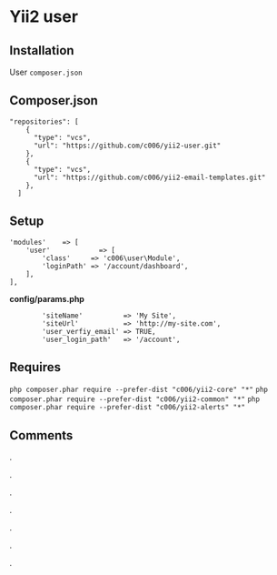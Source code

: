 Yii2 user
===================



Installation
------------


User `composer.json`


Composer.json
------------

>
    "repositories": [
        {
          "type": "vcs",
          "url": "https://github.com/c006/yii2-user.git"
        },
        {
          "type": "vcs",
          "url": "https://github.com/c006/yii2-email-templates.git"
        },
      ]
  
  
  
  
  
Setup
------------
  
>
    'modules'    => [
        'user'            => [
            'class'     => 'c006\user\Module',
            'loginPath' => '/account/dashboard',
        ],
    ],


**config/params.php**
>
            'siteName'          => 'My Site',
            'siteUrl'           => 'http://my-site.com',
            'user_verfiy_email' => TRUE,
            'user_login_path'   => '/account',
            
            
Requires
-----------

` php composer.phar require --prefer-dist "c006/yii2-core" "*" `
` php composer.phar require --prefer-dist "c006/yii2-common" "*" `
` php composer.phar require --prefer-dist "c006/yii2-alerts" "*" `




Comments
---------

.

.

.

.

.

.

.
 
  
  
  
    
    

























